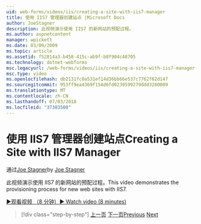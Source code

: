 ```yaml
---
uid: web-forms/videos/iis/creating-a-site-with-iis7-manager
title: 使用 IIS7 管理器创建站点 |Microsoft Docs
author: JoeStagner
description: 此视频演示使用 IIS7 的新网站的预配过程。
ms.author: aspnetcontent
manager: wpickett
ms.date: 03/09/2009
ms.topic: article
ms.assetid: f52814a3-b458-415c-ab9f-b0f904c48705
ms.technology: dotnet-webforms
msc.legacyurl: /web-forms/videos/iis/creating-a-site-with-iis7-manager
msc.type: video
ms.openlocfilehash: db2131fc0a531ef14d36bb66e537c7762f62d147
ms.sourcegitcommit: 953ff9ea4369f154d6fd0239599279ddd3280009
ms.translationtype: MT
ms.contentlocale: zh-CN
ms.lasthandoff: 07/03/2018
ms.locfileid: "37383508"
---
```

<a name="creating-a-site-with-iis7-manager"></a><span data-ttu-id="6fcf1-103">使用 IIS7 管理器创建站点</span><span class="sxs-lookup"><span data-stu-id="6fcf1-103">Creating a Site with IIS7 Manager</span></span>
====================
<span data-ttu-id="6fcf1-104">通过[Joe Stagner](https://github.com/JoeStagner)</span><span class="sxs-lookup"><span data-stu-id="6fcf1-104">by [Joe Stagner](https://github.com/JoeStagner)</span></span>

<span data-ttu-id="6fcf1-105">此视频演示使用 IIS7 的新网站的预配过程。</span><span class="sxs-lookup"><span data-stu-id="6fcf1-105">This video demonstrates the provisioning process for new web sites with IIS7.</span></span>

[<span data-ttu-id="6fcf1-106">&#9654;观看视频 （8 分钟）</span><span class="sxs-lookup"><span data-stu-id="6fcf1-106">&#9654; Watch video (8 minutes)</span></span>](https://channel9.msdn.com/Blogs/ASP-NET-Site-Videos/creating-a-site-with-iis7-manager)

> [!div class="step-by-step"]
> <span data-ttu-id="6fcf1-107">[上一页](troubleshooting-production-aspnet-apps.md)
> [下一页](installing-ftp7.md)</span><span class="sxs-lookup"><span data-stu-id="6fcf1-107">[Previous](troubleshooting-production-aspnet-apps.md)
[Next](installing-ftp7.md)</span></span>
